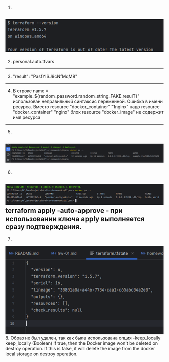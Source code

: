 
1.
![terraform](IMG/tf.png)
---
2. personal.auto.tfvars
---
3. "result": "PasfYISJ9cNfMqM8"
---
4. В строке name = "example_${random_password.random_string_FAKE.resulT}" использован неправильный синтаксис переменной. Ошибка в имени ресурса. Вместо resource "docker_container" "1nginx" надо resource "docker_container" "nginx" блок resource "docker_image" не содержит имя ресурса
___
5.
![terraform2](IMG/tf2.png)
---
6.
![terraform3](IMG/tf3.png)
terraform apply -auto-approve - при использовании ключа apply выполняется сразу подтверждения.
---
7. 
![terraform4](IMG/tf4.png)
8. Образ не был удален, так как была использована опция -keep_locally
keep_locally (Boolean) If true, then the Docker image won't be deleted on destroy operation. If this is false, it will delete the image from the docker local storage on destroy operation.